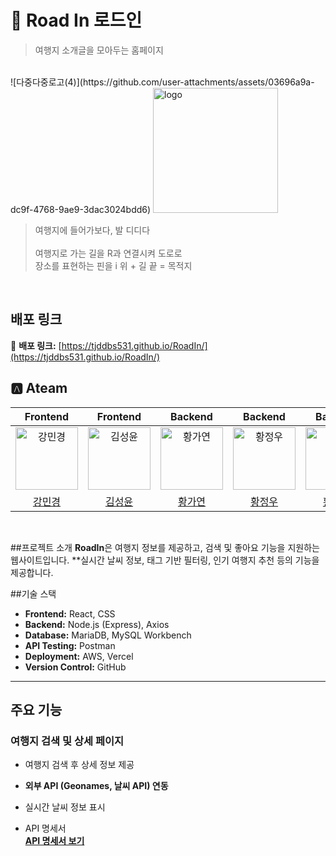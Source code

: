 # 🛫 Road In 로드인
> 여행지 소개글을 모아두는 홈페이지

<br>
![다중다중로고(4)](https://github.com/user-attachments/assets/03696a9a-dc9f-4768-9ae9-3dac3024bdd6)

<img src="https://github.com/user-attachments/assets/14a66e0b-c944-42db-840a-20ee8938a720" width=200px alt="logo"/>

> 여행지에 들어가보다, 발 디디다<br><br>
여행지로 가는 길을 R과 연결시켜 도로로<br>
장소를 표현하는 핀을 i 위 + 길 끝 = 목적지<br>

<br>

## 배포 링크
🔗 **배포 링크:** [https://tjddbs531.github.io/RoadIn/](https://tjddbs531.github.io/RoadIn/)

## 🅰️ Ateam
| Frontend | Frontend | Backend | Backend | Backend |
| :-----: | :-----: | :------: | :------: | :------: |
| <img src="https://avatars.githubusercontent.com/u/109705781?v=4" width=100px alt="강민경"/> | <img src="https://avatars.githubusercontent.com/u/86221268?v=4" width=100px alt="김성윤"/> | <img src="https://avatars.githubusercontent.com/u/195740930?v=4" width=100px alt="황가연"/> | <img src="https://avatars.githubusercontent.com/u/108311766?v=4" width=100px alt="황정우"/> | <img src="https://avatars.githubusercontent.com/u/177294056?v=4" width=100px alt="황지은"/> |
| [강민경](https://github.com/mingyeong0210)|[김성윤](https://github.com/tjddbs531)|[황가연](https://github.com/hwanga12)|[황정우](https://github.com/Tory99)|[황지은](https://github.com/HwangJieun03)|

<br>

##프로젝트 소개
**RoadIn**은 여행지 정보를 제공하고, 검색 및 좋아요 기능을 지원하는 웹사이트입니다. 
**실시간 날씨 정보, 태그 기반 필터링, 인기 여행지 추천 등의 기능을 제공합니다.

##기술 스택
- **Frontend:** React, CSS  
- **Backend:** Node.js (Express), Axios  
- **Database:** MariaDB, MySQL Workbench  
- **API Testing:** Postman  
- **Deployment:** AWS, Vercel  
- **Version Control:** GitHub  

---

## 주요 기능
### 여행지 검색 및 상세 페이지
- 여행지 검색 후 상세 정보 제공  
- **외부 API (Geonames, 날씨 API) 연동**  
- 실시간 날씨 정보 표시

- API 명세서  
  **[API 명세서 보기](https://docs.google.com/spreadsheets/d/14vcNJZXsGkkZ6UgzIywA7xleaS_mST00FVMeWjPx6Gs/edit?usp=sharing)**

